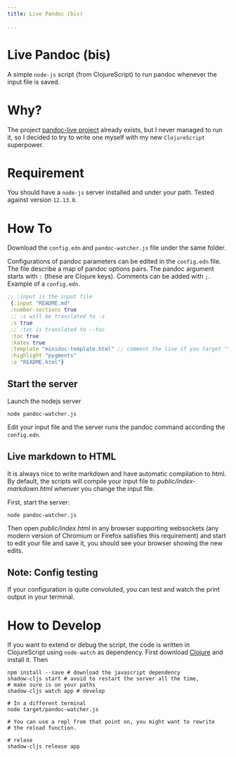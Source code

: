 ```yaml
---
title: Live Pandoc (bis)

...
```


# Live Pandoc (bis)

A simple `node-js` script (from ClojureScript) to run pandoc whenever the input
file is saved.

# Why?

The project [pandoc-live project](https://github.com/ocharles/pandoc-live)
already exists, but I never managed to run it, so I decided to try to write one
myself with my new `ClojureScript` superpower.

# Requirement

You should have a `node-js` server installed and under your path. Tested
against version `12.13.0`.

# How To

Download the `config.edn` and `pandoc-watcher.js` file under the same
folder.

Configurations of pandoc parameters can be edited in the `config.edn` file. The
file describe a map of pandoc options pairs. The pandoc argument starts with
`:` (these are Clojure keys). Comments can be added with `;`. Example of a
`config.edn`.

``` clojure
;; :input is the input file
 {:input "README.md"
 :number-sections true
 ;; :s will be translated to -s
 :s true
 ;; :toc is translated to --toc
 :toc true
 :katex true
 :template "minidoc-template.html" ;; comment the line if you target "*.pdf"
 :highlight "pygments"
 :o "README.html"}
```


## Start the server

Launch the nodejs server

``` shell
node pandoc-watcher.js
```

Edit your input file and the server runs the pandoc command according the
`config.edn`.

## Live markdown to HTML

It is always nice to write markdown and have automatic compilation to html. By
default, the scripts will compile your input file to
_public/index-markdown.html_ whenver you change the input file.

First, start the server:

``` shell
node pandoc-watcher.js
```

Then open _public/index.html_ in any browser supporting websockets (any modern
version of Chromium or Firefox satisfies this requirement) and start to edit
your file and save it, you should see your browser showing the new edits.

## Note: Config testing

If your configuration is quite convoluted, you can test and watch the print
output in your terminal.

# How to Develop

If you want to extend or debug the script, the code is written in ClojureScript
using `node-watch` as dependency. First download
[Clojure](https://clojure.org/guides/getting_started) and install it. Then

``` shell
npm install --save # download the javascript dependency
shadow-cljs start # avoid to restart the server all the time,
# make sure is on your paths
shadow-cljs watch app # develop

# In a different terminal
node target/pandoc-watcher.js

# You can use a repl from that point on, you might want to rewrite
# the reload function.

# relase
shadow-cljs release app
```
